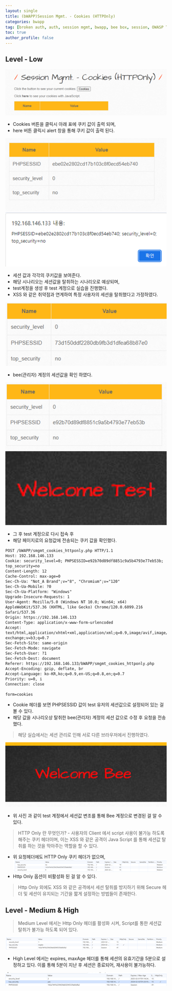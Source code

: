 ```yaml
---
layout: single
title: (bWAPP)Session Mgmt. - Cookies (HTTPOnly)
categories: bwapp
tag: [broken auth, auth, session mgmt, bwapp, bee box, session, OWASP TOP 10, OWASP]
toc: true
author_profile: false
---
```


## Level - Low

![그림 1-1](/assets/image/bwapp/Broken-Auth/Cookies%20(HTTPOnly)-archive/image.png)
- Cookies 버튼을 클릭시 아래 표에 쿠키 값이 출력 되며,
- here 버튼 클릭시 alert 창을 통해 쿠키 값이 출력 된다.

![그림 1-2](/assets/image/bwapp/Broken-Auth/Cookies%20(HTTPOnly)-archive/image-1.png)
![그림 1-3](/assets/image/bwapp/Broken-Auth/Cookies%20(HTTPOnly)-archive/image-2.png)
- 세션 값과 각각의 쿠키값을 보여준다.
- 해당 시나리오는 세션값을 탈취하는 시나리오로 예상되며,
- test계정을 생성 후 test 계정으로 실습을 진행했다.
- XSS 와 같은 취약점과 연계하여 특정 사용자의 세션을 탈취했다고 가정하였다.

![그림 1-4](/assets/image/bwapp/Broken-Auth/Cookies%20(HTTPOnly)-archive/image-3.png)
- bee(관리자) 계정의 세션값을 확인 하였다.

![그림 1-5](/assets/image/bwapp/Broken-Auth/Cookies%20(HTTPOnly)-archive/image-4.png)
![그림 1-6](/assets/image/bwapp/Broken-Auth/Cookies%20(HTTPOnly)-archive/image-5.png)
- 그 후 test 계정으로 다시 접속 후
- 해당 페이지로의 요청값에 전송되는 쿠키 값을 확인했다.

```
POST /bWAPP/smgmt_cookies_httponly.php HTTP/1.1
Host: 192.168.146.133
Cookie: security_level=0; PHPSESSID=e92b70d89df8851c9a5b4793e77eb53b; top_security=no
Content-Length: 12
Cache-Control: max-age=0
Sec-Ch-Ua: "Not_A Brand";v="8", "Chromium";v="120"
Sec-Ch-Ua-Mobile: ?0
Sec-Ch-Ua-Platform: "Windows"
Upgrade-Insecure-Requests: 1
User-Agent: Mozilla/5.0 (Windows NT 10.0; Win64; x64) AppleWebKit/537.36 (KHTML, like Gecko) Chrome/120.0.6099.216 Safari/537.36
Origin: https://192.168.146.133
Content-Type: application/x-www-form-urlencoded
Accept: text/html,application/xhtml+xml,application/xml;q=0.9,image/avif,image/webp,image/apng,*/*;q=0.8,application/signed-exchange;v=b3;q=0.7
Sec-Fetch-Site: same-origin
Sec-Fetch-Mode: navigate
Sec-Fetch-User: ?1
Sec-Fetch-Dest: document
Referer: https://192.168.146.133/bWAPP/smgmt_cookies_httponly.php
Accept-Encoding: gzip, deflate, br
Accept-Language: ko-KR,ko;q=0.9,en-US;q=0.8,en;q=0.7
Priority: u=0, i
Connection: close

form=cookies
```

- Cookie 헤더를 보면 PHPSESSID 값이 test 유저의 세션값으로 설정되어 있는 걸 볼 수 있다.
- 해당 값을 시나리오상 탈취한 bee(관리자) 계정의 세션 값으로 수정 후 요청을 전송했다.

> 해당 실습에서는 세션 관리로 인해 서로 다른 브라우저에서 진행하였다.

![그림 1-7](/assets/image/bwapp/Broken-Auth/Cookies%20(HTTPOnly)-archive/image-6.png)
- 위 사진 과 같이 test 계정에서 세션값 변조를 통해 Bee 계정으로 변경된 걸 알 수 있다.

> HTTP Only 란 무엇인가? - 사용자의 Client 에서 script 사용이 불가능 하도록 해주는 쿠키 헤더이며, 이는 XSS 와 같은 공격이 Java Script 를 통해 세션값 탈취를 하는 것을 막아주는 역할을 할 수 있다.

- 위 요청헤더에도 HTTP Only 쿠키 헤더가 없으며, 
![그림 1-8](/assets/image/bwapp/Broken-Auth/Cookies%20(HTTPOnly)-archive/image-7.png)
- Http Only 옵션이 비활성화 된 걸 알 수 있다.

> Http Only 외에도 XSS 와 같은 공격에서 세션 탈취를 방지하기 위해 Secure 헤더 및 세션이 유지되는 기간을 짧게 설정하는 방법들이 존재한다.

## Level - Medium & High

> Medium Level 에서는 Http Only 헤더를 활성화 시켜, Script를 통한 세션값 탈취가 불가능 하도록 되어 있다.

![그림 1-9](/assets/image/bwapp/Broken-Auth/Cookies%20(HTTPOnly)-archive/image-8.png)
- High Level 에서는 expires, maxAge 헤더를 통해 세션의 유효기간을 5분으로 설정하고 있다. 이를 통해 5분이 지난 후 세션은 종료되어, 재사용이 불가능하다.

![그림 1-10](/assets/image/bwapp/Broken-Auth/Cookies%20(HTTPOnly)-archive/image-9.png)
